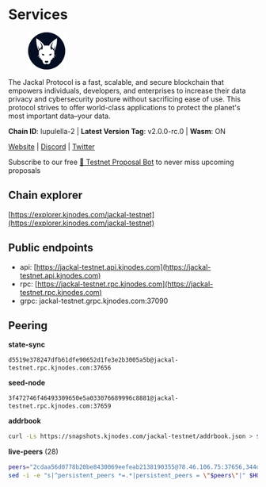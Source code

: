 # Services

<figure><img src="https://raw.githubusercontent.com/kj89/cosmos-images/main/logos/jackal.png" alt=""><figcaption></figcaption></figure>

The Jackal Protocol is a fast, scalable, and secure blockchain that empowers  individuals, developers, and enterprises to increase their data privacy and  cybersecurity posture without sacrificing ease of use. This protocol strives  to offer world-class applications to protect the planet's most important data–your data.

**Chain ID**: lupulella-2 | **Latest Version Tag**: v2.0.0-rc.0 | **Wasm**: ON

[Website](https://jackalprotocol.com) | [Discord](https://discord.com/invite/5GKym3p6rj) | [Twitter](https://twitter.com/Jackal_Protocol)



Subscribe to our free [🤖 Testnet Proposal Bot](https://t.me/kjnodes_testnet_proposal_bot) to never miss upcoming proposals


## Chain explorer
[https://explorer.kjnodes.com/jackal-testnet](https://explorer.kjnodes.com/jackal-testnet)

## Public endpoints

* api: [https://jackal-testnet.api.kjnodes.com](https://jackal-testnet.api.kjnodes.com)
* rpc: [https://jackal-testnet.rpc.kjnodes.com](https://jackal-testnet.rpc.kjnodes.com)
* grpc: jackal-testnet.grpc.kjnodes.com:37090

## Peering

**state-sync**

```text
d5519e378247dfb61dfe90652d1fe3e2b3005a5b@jackal-testnet.rpc.kjnodes.com:37656
```

**seed-node**

```text
3f472746f46493309650e5a033076689996c8881@jackal-testnet.rpc.kjnodes.com:37659
```

**addrbook**
```bash
curl -Ls https://snapshots.kjnodes.com/jackal-testnet/addrbook.json > $HOME/.canine/config/addrbook.json
```

**live-peers** (28)
```bash
peers="2cdaa56d0778b20be8430069eefeab2138190355@78.46.106.75:37656,344d9c933f936f79f3d62eff5cd0b82775a79dac@162.19.239.230:26656,451622fd913f6119a67f67e65f3ab82c3fbea529@78.107.253.133:32656,4ea723e652f11433734ae2aa6f364ef0510d6636@16.163.74.176:26626,d5519e378247dfb61dfe90652d1fe3e2b3005a5b@65.109.68.190:37656,0394449cab5a29f24dd4f37683d3b7622f27c0fc@65.108.206.118:61156,5c2a752c9b1952dbed075c56c600c3a79b58c395@195.3.220.57:26906,cf3921d374ad226e4b2248626c285302cba5e55e@141.95.33.39:26656,1b191fb9ef837dec648136097f94925a15dd85ab@213.170.135.20:26516,3aaeda343f226f9f2f00eeda53a20db438449c8c@89.58.45.204:46656,09d9127972ded9e22f9f11833ed7fcfa149cf1fa@65.109.92.240:19126,11b91d243d43e761c96cfbf49f2f2bd06cce2df8@65.109.23.114:17556,9a2c091798681f89b11f8eea370bf9c6284437c5@167.86.115.183:26656,e4e93ce4b050c9d821e15b69477f5da706121343@65.109.93.152:31656,34bb04a3e226493e5d142c74bf78d2ed2803ee9d@213.133.100.172:27464,27238e2f804bf28a14c186a2e0f0ceaae0d2588f@176.9.98.24:30566,a0f726a3dffb45d9cbde0913701bd757fcd7e434@157.90.2.254:36656,bb36af02fd6e50f3bedbc58b3589bdc203d896fc@103.19.25.157:26656,84af58201840781a0a62449d1dcdb0ad0cf5bdb3@91.223.3.144:26356,712dd67b7abe08577d394e90a4930492c8f7d2ee@65.108.124.219:41656,2ededbdbd98580e22ae8c3676e37b6e1fc1d987b@142.132.248.253:23656,f3e70d3de1974208af04dac6fabd657ab4abf0ff@65.108.75.107:24656,fd5b3021fe67406e63c1a3e3e89cb243bc0791c9@65.109.32.174:32656,5eedbfbe64b942f4ab54db3842acf3bfab034c24@161.97.74.88:46656,80420ad774e622bda8e1dfa9b80da11eee7eed1f@144.126.140.252:29656,bda5e61d05f423919783ff73dc096ac3a8eef5c3@65.108.57.170:26656,ec78732a7d5bdc1e27e8d7ac1bffe3881c9fb271@65.108.226.183:17556,8a11570dbaa0f4d98ca2ef0ad117e9c1154d81b9@65.108.230.113:19126"
sed -i -e "s|^persistent_peers *=.*|persistent_peers = \"$peers\"|" $HOME/.canine/config/config.toml
```
